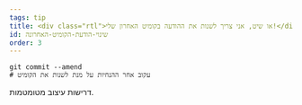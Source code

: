 ```yaml
---
tags: tip
title: <div class="rtl">או שיט, אני צריך לשנות את ההודעה בקומיט האחרון שלי!</div>
id: שינוי-הודעת-הקומיט-האחרונה
order: 3
---
```

<div class="rtl">

```git
git commit --amend
# עקוב אחר ההנחיות על מנת לשנות את הקומיט
```


דרישות עיצוב מטומטמות.
</div>